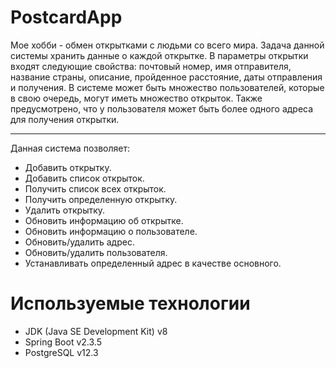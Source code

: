 # PostcardApp

Мое хобби - обмен открытками с людьми со всего мира. Задача данной системы хранить данные о каждой открытке. В параметры открытки входят следующие свойства:
почтовый номер, имя отправителя, название страны, описание, пройденное расстояние, даты отправления и получения. В системе может быть множество пользователей, которые в свою очередь, могут иметь множество открыток. Также предусмотрено, что у пользователя может быть более одного адреса для получения открытки.
____
Данная система позволяет:
- Добавить открытку.
- Добавить список открыток.
- Получить список всех открыток.
- Получить определенную открытку.
- Удалить открытку.
- Обновить информацию об открытке.
- Обновить информацию о пользователе.
- Обновить/удалить адрес.
- Обновить/удалить пользователя.
- Устанавливать определенный адрес в качестве основного.


# Используемые технологии
- JDK (Java SE Development Kit) v8
- Spring Boot v2.3.5
- PostgreSQL v12.3

